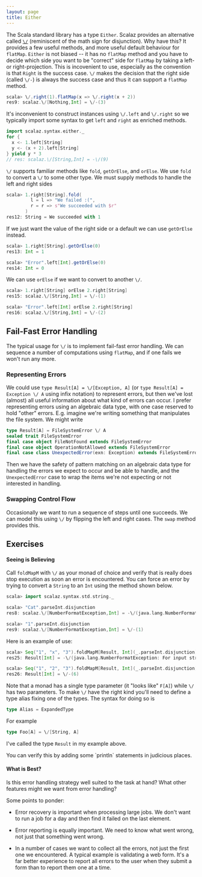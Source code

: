 ```yaml
---
layout: page
title: Either
---
```


The Scala standard library has a type `Either`. Scalaz provides an alternative called [`\/`](http://docs.typelevel.org/api/scalaz/nightly/index.html#scalaz.$bslash$div) (reminiscent of the math sign for disjunction). Why have this? It provides a few useful methods, and more useful default behaviour for `flatMap`. `Either` is not biased -- it has no `flatMap` method and you have to decide which side you want to be "correct" side for `flatMap` by taking a left- or right-projection. This is incovenient to use, especially as the convention is that `Right` is the success case. `\/` makes the decision that the right side (called `\/-`) is always the success case and thus it can support a `flatMap` method.

~~~ scala
scala> \/.right(1).flatMap(x => \/.right(x + 2))
res9: scalaz.\/[Nothing,Int] = \/-(3)
~~~

It's inconvenient to construct instances using `\/.left` and `\/.right` so we typically import some syntax to get `left` and `right` as enriched methods.

~~~ scala
import scalaz.syntax.either._
for {
  x <- 1.left[String]
  y <- (x + 2).left[String]
} yield y * 3
// res: scalaz.\/[String,Int] = -\/(9)
~~~

`\/` supports familiar methods like `fold`, `getOrElse`, and `orElse`. We use `fold` to convert a `\/` to some other type. We must supply methods to handle the left and right sides

~~~ scala
scala> 1.right[String].fold(
         l = l => "We failed :(",
         r = r => s"We succeeded with $r"
       )
res12: String = We succeeded with 1
~~~

If we just want the value of the right side or a default we can use `getOrElse` instead.

~~~ scala
scala> 1.right[String].getOrElse(0)
res13: Int = 1

scala> "Error".left[Int].getOrElse(0)
res14: Int = 0
~~~

We can use `orElse` if we want to convert to another `\/`.

~~~ scala
scala> 1.right[String] orElse 2.right[String]
res15: scalaz.\/[String,Int] = \/-(1)

scala> "Error".left[Int] orElse 2.right[String]
res16: scalaz.\/[String,Int] = \/-(2)
~~~

## Fail-Fast Error Handling

The typical usage for `\/` is to implement fail-fast error handling. We can sequence a number of computations using `flatMap`, and if one fails we won't run any more.

### Representing Errors

We could use `type Result[A] = \/[Exception, A]` (or `type Result[A] = Exception \/ A` using infix notation) to represent errors, but then we've lost (almost) all useful information about what kind of errors can occur. I prefer representing errors using an algebraic data type, with one case reserved to hold "other" errors. E.g. imagine we're writing something that manipulates the file system. We might write

~~~ scala
type Result[A] = FileSystemError \/ A
sealed trait FileSystemError
final case object FileNotFound extends FileSystemError
final case object OperationNotAllowed extends FileSystemError
final case class UnexpectedError(exn: Exception) extends FileSystemError
~~~

Then we have the safety of pattern matching on an algebraic data type for handling the errors we expect to occur and be able to handle, and the `UnexpectedError` case to wrap the items we're not expecting or not interested in handling.

### Swapping Control Flow

Occasionally we want to run a sequence of steps until one succeeds. We can model this using `\/` by flipping the left and right cases. The `swap` method provides this.

## Exercises

#### Seeing is Believing

Call `foldMapM` with `\/` as your monad of choice and verify that is really does stop execution as soon an error is encountered. You can force an error by trying to convert a `String` to an `Int` using the method shown below.

~~~ scala
scala> import scalaz.syntax.std.string._

scala> "Cat".parseInt.disjunction
res8: scalaz.\/[NumberFormatException,Int] = -\/(java.lang.NumberFormatException: For input string: "Cat")

scala> "1".parseInt.disjunction
res9: scalaz.\/[NumberFormatException,Int] = \/-(1)
~~~

Here is an example of use:

~~~ scala
scala> Seq("1", "x", "3").foldMapM[Result, Int](_.parseInt.disjunction)
res25: Result[Int] = -\/(java.lang.NumberFormatException: For input string: "x")

scala> Seq("1", "2", "3").foldMapM[Result, Int](_.parseInt.disjunction)
res26: Result[Int] = \/-(6)
~~~

Note that a monad has a single type parameter (it "looks like" `F[A]`) while `\/` has two parameters. To make `\/` have the right kind you'll need to define a type alias fixing one of the types. The syntax for doing so is

~~~ scala
type Alias = ExpandedType
~~~

For example

~~~ scala
type Foo[A] = \/[String, A]
~~~

I've called the type `Result` in my example above.

<div class="solution">
You can verify this by adding some `println` statements in judicious places.
</div>

#### What is Best?

Is this error handling strategy well suited to the task at hand? What other features might we want from error handling?

<div class="solution">
Some points to ponder:

- Error recovery is important when processing large jobs. We don't want to run a job for a day and then find it failed on the last element.

- Error reporting is equally important. We need to know what went wrong, not just that something went wrong.

- In a number of cases we want to collect all the errors, not just the first one we encountered. A typical example is validating a web form. It's a far better experience to report all errors to the user when they submit a form than to report them one at a time.
</div>
